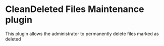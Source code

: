 CleanDeleted Files Maintenance plugin
===

This plugin allows the administrator to permanently delete files marked as deleted